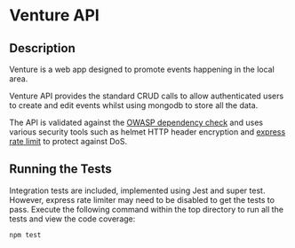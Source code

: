 # Venture API

## Description
Venture is a web app designed to promote events happening in the local area. 

Venture API provides the standard CRUD calls to allow authenticated users to create and edit events whilst using mongodb to store all the data.

The API is validated against the [OWASP dependency check]("https://www.owasp.org/index.php/OWASP_Dependency_Check") and uses various security tools such as helmet HTTP header encryption and [express rate limit]("https://www.npmjs.com/package/express-rate-limit") to protect against DoS. 

## Running the Tests
Integration tests are included, implemented using Jest and super test. However, express rate limiter may need to be disabled to get the tests to pass. Execute the following command within the top directory to run all the tests and view the code coverage:

```
npm test
```
